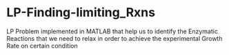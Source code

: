 # LP-Finding-limiting_Rxns
LP Problem implemented in MATLAB that help us to identify the Enzymatic Reactions that we need to relax in order to achieve the experimental Growth Rate on certain condition
